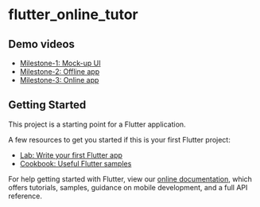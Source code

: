 # flutter_online_tutor

## Demo videos
* [Milestone-1: Mock-up UI](https://youtu.be/npJajNlE9GA)
* [Milestone-2: Offline app](https://youtu.be/hupcssQtcow)
* [Milestone-3: Online app](https://youtu.be/RUMDlULfYBY)

## Getting Started

This project is a starting point for a Flutter application.

A few resources to get you started if this is your first Flutter project:

- [Lab: Write your first Flutter app](https://flutter.dev/docs/get-started/codelab)
- [Cookbook: Useful Flutter samples](https://flutter.dev/docs/cookbook)

For help getting started with Flutter, view our
[online documentation](https://flutter.dev/docs), which offers tutorials,
samples, guidance on mobile development, and a full API reference.

